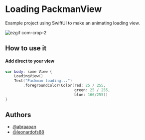 # Loading PackmanView
Example project using SwiftUI to make an animating loading view.  

![ezgif com-crop-2](https://github.com/abraaoan/LoadingPackmanView/assets/1753630/cd2402f2-977d-41f9-83ae-6dcd143c7d76)

## How to use it
#### Add direct to your view

```swift
var body: some View {
    LoadingView()
    Text("Packman loading...")
        .foregroundColor(Color(red: 25 / 255,
                               green: 25 / 255,
                               blue: 166/255))
}
```
## Authors

- [@abraaoan](https://www.github.com/abraaoan)
- [@leonardofs88](https://www.github.com/leonardofs88)
